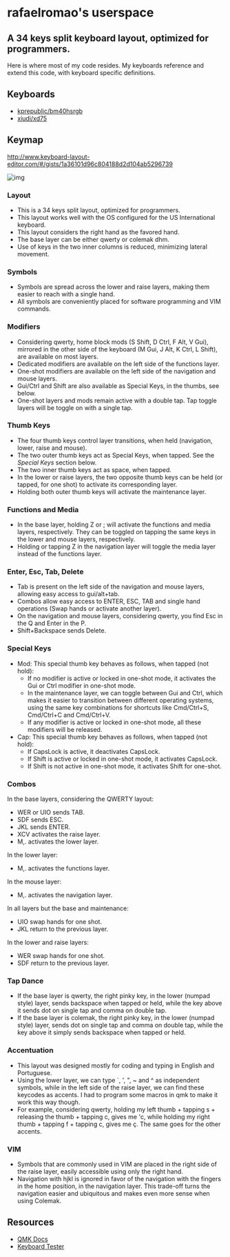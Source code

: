 # rafaelromao's userspace
## A 34 keys split keyboard layout, optimized for programmers.

Here is where most of my code resides. My keyboards reference and extend this code, with keyboard specific definitions.

## Keyboards

- [kprepublic/bm40hsrgb](../../keyboards/kprepublic/bm40hsrgb/keymaps/rafaelromao/readme.md)
- [xiudi/xd75](../../keyboards/xiudi/xd75/keymaps/rafaelromao/readme.md)

## Keymap

http://www.keyboard-layout-editor.com/#/gists/1a36101d96c804188d2d104ab5296739

![img](https://i.imgur.com/W15KGHn.png)

### Layout
- This is a 34 keys split layout, optimized for programmers.
- This layout works well with the OS configured for the US International keyboard.
- This layout considers the right hand as the favored hand.
- The base layer can be either qwerty or colemak dhm.
- Use of keys in the two inner columns is reduced, minimizing lateral movement.

### Symbols
- Symbols are spread across the lower and raise layers, making them easier to reach with a single hand.
- All symbols are conveniently placed for software programming and VIM commands.

### Modifiers
- Considering qwerty, home block mods (S Shift, D Ctrl, F Alt, V Gui), mirrored in the other side of the keyboard (M Gui, J Alt, K Ctrl, L Shift), are available on most layers.
- Dedicated modifiers are available on the left side of the functions layer.
- One-shot modifiers are available on the left side of the navigation and mouse layers.
- Gui/Ctrl and Shift are also available as Special Keys, in the thumbs, see below.
- One-shot layers and mods remain active with a double tap. Tap toggle layers will be toggle on with a single tap.

### Thumb Keys
- The four thumb keys control layer transitions, when held (navigation, lower, raise and mouse).
- The two outer thumb keys act as Special Keys, when tapped. See the *Special Keys* section below.
- The two inner thumb keys act as space, when tapped.
- In the lower or raise layers, the two opposite thumb keys can be held (or tapped, for one shot) to activate its corresponding layer.
- Holding both outer thumb keys will activate the maintenance layer.

### Functions and Media
- In the base layer, holding Z or ; will activate the functions and media layers, respectively. They can be toggled on tapping the same keys in the lower and mouse layers, respectively.
- Holding or tapping Z in the navigation layer will toggle the media layer instead of the functions layer.

### Enter, Esc, Tab, Delete
- Tab is present on the left side of the navigation and mouse layers, allowing easy access to gui/alt+tab.
- Combos allow easy access to ENTER, ESC, TAB and single hand operations (Swap hands or activate another layer).
- On the navigation and mouse layers, considering qwerty, you find Esc in the Q and Enter in the P.
- Shift+Backspace sends Delete.

### Special Keys

- Mod: This special thumb key behaves as follows, when tapped (not hold):
    - If no modifier is active or locked in one-shot mode, it activates the Gui or Ctrl modifier in one-shot mode.
    - In the maintenance layer, we can toggle between Gui and Ctrl, which makes it easier to transition between different operating systems, using the same key combinations for shortcuts like Cmd/Ctrl+S, Cmd/Ctrl+C and Cmd/Ctrl+V.
    - If any modifier is active or locked in one-shot mode, all these modifiers will be released.
- Cap: This special thumb key behaves as follows, when tapped (not hold):
    - If CapsLock is active, it deactivates CapsLock.
    - If Shift is active or locked in one-shot mode, it activates CapsLock.
    - If Shift is not active in one-shot mode, it activates Shift for one-shot.

### Combos

In the base layers, considering the QWERTY layout:
- WER or UIO sends TAB. 
- SDF sends ESC.
- JKL sends ENTER.
- XCV activates the raise layer.
- M,. activates the lower layer.

In the lower layer:
- M,. activates the functions layer.

In the mouse layer:
- M,. activates the navigation layer.

In all layers but the base and maintenance:
- UIO swap hands for one shot.
- JKL return to the previous layer.

In the lower and raise layers:
- WER swap hands for one shot.
- SDF return to the previous layer.

### Tap Dance

- If the base layer is qwerty, the right pinky key, in the lower (numpad style) layer, sends backspace when tapped or held, while the key above it sends dot on single tap and comma on double tap.
- If the base layer is colemak, the right pinky key, in the lower (numpad style) layer, sends dot on single tap and comma on double tap, while the key above it simply sends backspace when tapped or held.

### Accentuation

- This layout was designed mostly for coding and typing in English and Portuguese.
- Using the lower layer, we can type `, ', ", ~ and ^ as independent symbols, while in the left side of the raise layer, we can find these keycodes as accents. I had to program some macros in qmk to make it work this way though.
- For example, considering qwerty, holding my left thumb + tapping s + releasing the thumb + tapping c, gives me 'c, while holding my right thumb + tapping f + tapping c, gives me ç. The same goes for the other accents.

### VIM

- Symbols that are commonly used in VIM are placed in the right side of the raise layer, easily accessible using only the right hand. 
- Navigation with hjkl is ignored in favor of the navigation with the fingers in the home position, in the navigation layer. This trade-off turns the navigation easier and ubiquitous and makes even more sense when using Colemak.

## Resources

- [QMK Docs](https://docs.qmk.fm)
- [Keyboard Tester](https://config.qmk.fm/#/test)
